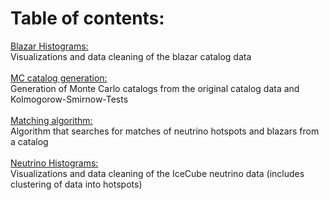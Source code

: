 # Table of contents:
<ins> Blazar Histograms: </ins> <br />
Visualizations and data cleaning of the blazar catalog data
<br /> <br />
<ins>MC catalog generation: </ins> <br />
Generation of Monte Carlo catalogs from the original catalog data and Kolmogorow-Smirnow-Tests
<br /> <br />
<ins> Matching algorithm: </ins> <br />
Algorithm that searches for matches of neutrino hotspots and blazars from a catalog
<br /> <br />
<ins> Neutrino Histograms: </ins> <br />
Visualizations and data cleaning of the IceCube neutrino data (includes clustering of data into hotspots)
